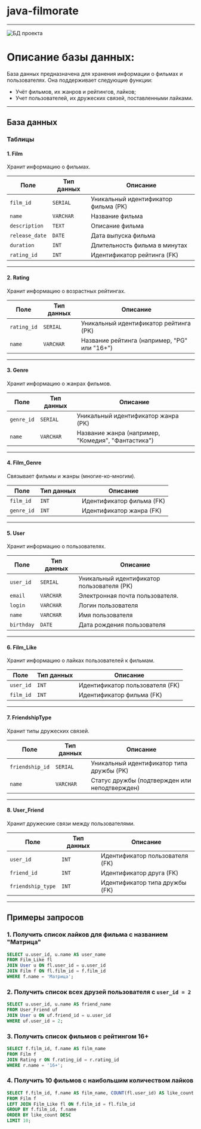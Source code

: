 # java-filmorate
---
![БД проекта](https://github.com/lapochka2019/java-filmorate/blob/main/DB_Filmorate.png)
# Описание базы данных:

База данных предназначена для хранения информации о фильмах и пользователях. Она поддерживает следующие функции:
- Учёт фильмов, их жанров и рейтингов, лайков;
- Учет пользователей, их дружеских связей, поставленными лайками.

---

## База данных

### Таблицы

#### 1. **Film**
Хранит информацию о фильмах.

| Поле         | Тип данных       | Описание                     |
|--------------|------------------|------------------------------|
| `film_id`    | `SERIAL`         | Уникальный идентификатор фильма (PK) |
| `name`       | `VARCHAR`   | Название фильма             |
| `description`| `TEXT`           | Описание фильма             |
| `release_date`| `DATE`           | Дата выпуска фильма         |
| `duration`   | `INT`            | Длительность фильма в минутах|
| `rating_id`  | `INT`            | Идентификатор рейтинга (FK) |

---

#### 2. **Rating**
Хранит информацию о возрастных рейтингах.

| Поле         | Тип данных       | Описание                     |
|--------------|------------------|------------------------------|
| `rating_id`  | `SERIAL`         | Уникальный идентификатор рейтинга (PK) |
| `name`       | `VARCHAR`    | Название рейтинга (например, "PG" или "16+") |

---

#### 3. **Genre**
Хранит информацию о жанрах фильмов.

| Поле         | Тип данных       | Описание                     |
|--------------|------------------|------------------------------|
| `genre_id`   | `SERIAL`         | Уникальный идентификатор жанра (PK) |
| `name`       | `VARCHAR`    | Название жанра (например, "Комедия", "Фантастика") |

---

#### 4. **Film_Genre**
Связывает фильмы и жанры (многие-ко-многим).

| Поле         | Тип данных       | Описание                     |
|--------------|------------------|------------------------------|
| `film_id`    | `INT`            | Идентификатор фильма (FK)   |
| `genre_id`   | `INT`            | Идентификатор жанра (FK)    |

---

#### 5. **User**
Хранит информацию о пользователях.

| Поле         | Тип данных       | Описание                     |
|--------------|------------------|------------------------------|
| `user_id`    | `SERIAL`         | Уникальный идентификатор пользователя (PK) |
| `email`      | `VARCHAR`   | Электронная почта пользователя. |
| `login`      | `VARCHAR`    | Логин пользователя          |
| `name`       | `VARCHAR`   | Имя пользователя            |
| `birthday`   | `DATE`           | Дата рождения пользователя  |

---

#### 6. **Film_Like**
Хранит информацию о лайках пользователей к фильмам.

| Поле         | Тип данных       | Описание                     |
|--------------|------------------|------------------------------|
| `user_id`    | `INT`            | Идентификатор пользователя (FK) |
| `film_id`    | `INT`            | Идентификатор фильма (FK)   |

---

#### 7. **FriendshipType**
Хранит типы дружеских связей.

| Поле         | Тип данных       | Описание                     |
|--------------|------------------|------------------------------|
| `friendship_id` | `SERIAL`       | Уникальный идентификатор типа дружбы (PK) |
| `name`       | `VARCHAR`    | Статус дружбы (подтвержден или неподтвержден) |

---

#### 8. **User_Friend**
Хранит дружеские связи между пользователями.

| Поле            | Тип данных       | Описание                     |
|-----------------|------------------|------------------------------|
| `user_id`       | `INT`            | Идентификатор пользователя (FK) |
| `friend_id`     | `INT`            | Идентификатор друга (FK)    |
| `friendship_type` | `INT`          | Идентификатор типа дружбы (FK) |

---

## Примеры запросов

### 1. Получить список лайков для фильма с названием "Матрица"
```sql
SELECT u.user_id, u.name AS user_name
FROM Film_Like fl
JOIN User u ON fl.user_id = u.user_id
JOIN Film f ON fl.film_id = f.film_id
WHERE f.name = 'Матрица';
```

### 2. Получить список всех друзей пользователя с `user_id = 2`
```sql
SELECT u.user_id, u.name AS friend_name
FROM User_Friend uf
JOIN User u ON uf.friend_id = u.user_id
WHERE uf.user_id = 2;
```

### 3. Получить список фильмов с рейтингом 16+
```sql
SELECT f.film_id, f.name AS film_name
FROM Film f
JOIN Rating r ON f.rating_id = r.rating_id
WHERE r.name = '16+';
```

### 4. Получить 10 фильмов с наибольшим количеством лайков
```sql
SELECT f.film_id, f.name AS film_name, COUNT(fl.user_id) AS like_count
FROM Film f
LEFT JOIN Film_Like fl ON f.film_id = fl.film_id
GROUP BY f.film_id, f.name
ORDER BY like_count DESC
LIMIT 10;
```



